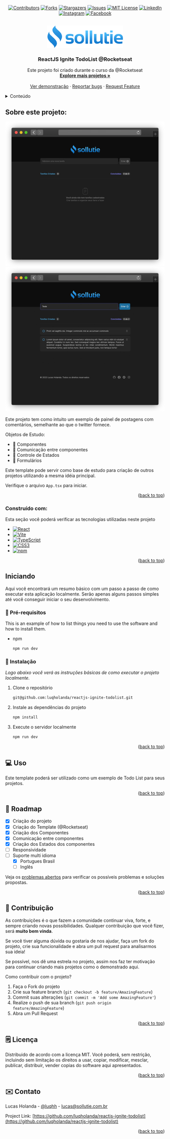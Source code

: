 <a name="readme-top"></a>

<div align="center">

  [![Contributors][contributors-shield]][contributors-url]
  [![Forks][forks-shield]][forks-url]
  [![Stargazers][stars-shield]][stars-url]
  [![Issues][issues-shield]][issues-url]
  [![MIT License][license-shield]][license-url]
  [![LinkedIn][linkedin-shield]][linkedin-url]
  [![Instagram][instagram-shield]][instagram-url]
  [![Facebook][facebook-shield]][facebook-url]
  
</div>

<br />

<div align="center">
  <a href="https://github.com/luqholanda">
    <img src="public/logo.png" alt="Logo" width="240" height="70">
  </a>

  <h3 align="center">ReactJS Ignite TodoList @Rocketseat</h3>

  <p align="center">
    Este projeto foi criado durante o curso da @Rocketseat
    <br />
    <a href="https://github.com/luqholanda">
        <strong>Explore mais projetos »</strong>
    </a>
    <br />
    <br />
    <a href="https://reactjs-ignite-todolist.lucasholanda.com/" target="_blank">Ver demonstração</a>
    ·
    <a href="https://github.com/luqholanda/reactjs-ignite-todolist/issues">Reportar bugs</a>
    ·
    <a href="https://github.com/luqholanda/reactjs-ignite-todolist/issues">Request Feature</a>
  </p>
</div>

<!-- TABLE OF CONTENTS -->
<details>
  <summary>Conteúdo</summary>
  <ol>
    <li>
      <a href="#about-the-project">Sobre este projeto</a>
      <ul>
        <li><a href="#built-with">Desenvolvido com</a></li>
      </ul>
    </li>
    <li>
      <a href="#getting-started">Iniciando</a>
      <ul>
        <li><a href="#prerequisites">Pré Requisitos</a></li>
        <li><a href="#installation">Instalação</a></li>
      </ul>
    </li>
    <li><a href="#usage">Como usar</a></li>
    <li><a href="#roadmap">Roadmap</a></li>
    <li><a href="#contributing">Contribuição</a></li>
    <li><a href="#license">Licença</a></li>
    <li><a href="#contact">Contato</a></li>
    <li><a href="#acknowledgments">Conhecimento</a></li>
  </ol>
</details>

<!-- ABOUT THE PROJECT -->
## Sobre este projeto:

[![Ignite Feed][product-screenshot]](https://reactjs-ignite-todolist.lucasholanda.com/)
[![Ignite Feed][product-screenshot-2]](https://reactjs-ignite-todolist.lucasholanda.com/)

Este projeto tem como intuito um exemplo de painel de postagens com comentários, semelhante ao que o twitter fornece.

Objetos de Estudo:
* :jigsaw: Componentes
* :link: Comunicação entre componentes
* :round_pushpin: Controle de Estados
* :memo: Formulários

Este template pode servir como base de estudo para criação de outros projetos utilizando a mesma idéia principal.

Verifique o arquivo `App.tsx` para iniciar.

<p align="right">(<a href="#readme-top">back to top</a>)</p>

### Construído com:

Esta seção você poderá verificar as tecnologias utilizadas neste projeto

* [![React][React.js]][React-url]
* [![Vite][Vite]][Vite-url]
* [![TypeScript][TypeScript]][TypeScript-url]
* [![CSS3][CSS3]][CSS3-url]
* [![npm][NPM]][npm-url]

<p align="right">(<a href="#readme-top">back to top</a>)</p>

<!-- GETTING STARTED -->
## Iniciando

Aqui você encontrará um resumo básico com um passo a passo de como executar esta aplicação localmente. Serão apenas alguns passos simples até você conseguir iniciar o seu desenvolvimento.

### :straight_ruler: Pré-requisitos

This is an example of how to list things you need to use the software and how to install them.
* npm
  ```sh
  npm run dev
  ```

### :hammer: Instalação

_Logo abaixo você verá as instruções básicas de como executar o projeto localmente._

1. Clone o repositório
   ```sh
   git@github.com:luqholanda/reactjs-ignite-todolist.git
   ```
2. Instale as dependências do projeto
   ```sh
   npm install
   ```
3. Execute o servidor localmente
   ```sh
   npm run dev
   ```

<p align="right">(<a href="#readme-top">back to top</a>)</p>

<!-- USAGE EXAMPLES -->
## :computer: Uso

Este template poderá ser utilizado como um exemplo de Todo List para seus projetos.

<p align="right">(<a href="#readme-top">back to top</a>)</p>

<!-- ROADMAP -->
## :dart: Roadmap

- [x] Criação do projeto
- [x] Criação do Template (@Rocketseat)
- [x] Criação dos Componentes
- [x] Comunicação entre componentes
- [x] Criação dos Estados dos componentes
- [ ] Responsividade
- [ ] Suporte multi idioma
    - [x] Portugues Brasil
    - [ ] Inglês

Veja os [problemas abertos](https://github.com/luqholanda/reactjs-ignite-todolist/pulls) para verificar os possíveis problemas e soluções propostas.

<p align="right">(<a href="#readme-top">back to top</a>)</p>

<!-- CONTRIBUTING -->
## :wrench: Contribuição

As contribuições é o que fazem a comunidade continuar viva, forte, e sempre criando novas possibilidades. Qualquer contribuição que você fizer, será **muito bem vinda**.

Se você tiver alguma dúvida ou gostaria de nos ajudar, faça um fork do projeto, crie sua funcionalidade e abra um pull request para analisarmos sua ideia!

Se possível, nos dê uma estrela no projeto, assim nos faz ter motivação para continuar criando mais projetos como o demonstrado aqui.

Como contribuir com o projeto?

1. Faça o Fork do projeto
2. Crie sua feature branch (`git checkout -b feature/AmazingFeature`)
3. Commit suas alterações (`git commit -m 'Add some AmazingFeature'`)
4. Realize o push de sua branch (`git push origin feature/AmazingFeature`)
5. Abra um Pull Request

<p align="right">(<a href="#readme-top">back to top</a>)</p>

<!-- LICENSE -->
## :spiral_notepad:	Licença

Distribuido de acordo com a licença MIT. Você poderá, sem restrição, incluindo sem limitação os direitos a usar, copiar, modificar, mesclar, publicar, distribuir, vender copias do software aqui apresentados.

<p align="right">(<a href="#readme-top">back to top</a>)</p>

<!-- CONTACT -->
## :envelope: Contato

Lucas Holanda - [@luqhh](https://twitter.com/luqhh) - lucas@sollutie.com.br

Project Link: [https://github.com/luqholanda/reactjs-ignite-todolist](https://github.com/luqholanda/reactjs-ignite-todolist)

<p align="right">(<a href="#readme-top">back to top</a>)</p>

<!-- MARKDOWN LINKS & IMAGES -->
<!-- https://www.markdownguide.org/basic-syntax/#reference-style-links -->
[contributors-shield]: https://img.shields.io/github/contributors/luqholanda/reactjs-ignite-todolist.svg?style=for-the-badge
[contributors-url]: https://github.com/luqholanda/reactjs-ignite-todolist/graphs/contributors
[forks-shield]: https://img.shields.io/github/forks/luqholanda/reactjs-ignite-todolist.svg?style=for-the-badge
[forks-url]: https://github.com/luqholanda/reactjs-ignite-todolist/network/members
[stars-shield]: https://img.shields.io/github/stars/luqholanda/reactjs-ignite-todolist.svg?style=for-the-badge
[stars-url]: https://github.com/luqholanda/reactjs-ignite-todolist/stargazers
[issues-shield]: https://img.shields.io/github/issues/luqholanda/reactjs-ignite-todolist.svg?style=for-the-badge
[issues-url]: https://github.com/luqholanda/reactjs-ignite-todolist/issues
[license-shield]: https://img.shields.io/github/license/luqholanda/reactjs-ignite-todolist.svg?style=for-the-badge
[license-url]: https://github.com/luqholanda/reactjs-ignite-todolist/blob/master/LICENSE.txt
[linkedin-shield]: https://img.shields.io/badge/-LinkedIn-black.svg?style=for-the-badge&logo=linkedin&colorB=555
[instagram-shield]: https://img.shields.io/badge/-Instagram-black.svg?style=for-the-badge&logo=instagram&colorB=555
[facebook-shield]: https://img.shields.io/badge/-Facebook-black.svg?style=for-the-badge&logo=facebook&colorB=555
[linkedin-url]: https://www.linkedin.com/in/luqh/
[instagram-url]: https://www.instagram.com/luqhh/
[facebook-url]: https://www.facebook.com/luqqen
[product-screenshot]: public/frame-safari-dark.png
[product-screenshot-2]: public/frame-safari-dark-2.png
[Next.js]: https://img.shields.io/badge/next.js-000000?style=for-the-badge&logo=nextdotjs&logoColor=white
[Vite]: https://img.shields.io/badge/vite-%23646CFF.svg?style=for-the-badge&logo=vite&logoColor=white
[Vite-url]: https://vitejs.dev
[TypeScript]: https://img.shields.io/badge/typescript-%23007ACC.svg?style=for-the-badge&logo=typescript&logoColor=white
[TypeScript-url]: https://www.typescriptlang.org/
[React.js]: https://img.shields.io/badge/React-20232A?style=for-the-badge&logo=react&logoColor=61DAFB
[React-url]: https://reactjs.org/
[CSS3]: https://img.shields.io/badge/css3-%231572B6.svg?style=for-the-badge&logo=css3&logoColor=white
[CSS3-url]: https://www.w3schools.com/css/
[NPM]: https://img.shields.io/badge/NPM-%23CB3837.svg?style=for-the-badge&logo=npm&logoColor=white
[NPM-url]: npmjs.com
[Vue.js]: https://img.shields.io/badge/Vue.js-35495E?style=for-the-badge&logo=vuedotjs&logoColor=4FC08D
[Vue-url]: https://vuejs.org/
[Angular.io]: https://img.shields.io/badge/Angular-DD0031?style=for-the-badge&logo=angular&logoColor=white
[Angular-url]: https://angular.io/
[Svelte.dev]: https://img.shields.io/badge/Svelte-4A4A55?style=for-the-badge&logo=svelte&logoColor=FF3E00
[Svelte-url]: https://svelte.dev/
[Laravel.com]: https://img.shields.io/badge/Laravel-FF2D20?style=for-the-badge&logo=laravel&logoColor=white
[Laravel-url]: https://laravel.com
[Bootstrap.com]: https://img.shields.io/badge/Bootstrap-563D7C?style=for-the-badge&logo=bootstrap&logoColor=white
[Bootstrap-url]: https://getbootstrap.com
[JQuery.com]: https://img.shields.io/badge/jQuery-0769AD?style=for-the-badge&logo=jquery&logoColor=white
[JQuery-url]: https://jquery.com 